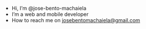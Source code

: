 -  Hi, I’m @jose-bento-machaiela
-  I’m a web and mobile developer
-  How to reach me on josebentomachaiela@gmail.com


<!---
jose-bento-machaiela/jose-bento-machaiela is a ✨ special ✨ repository because its `README.md` (this file) appears on your GitHub profile.
You can click the Preview link to take a look at your changes.
--->
